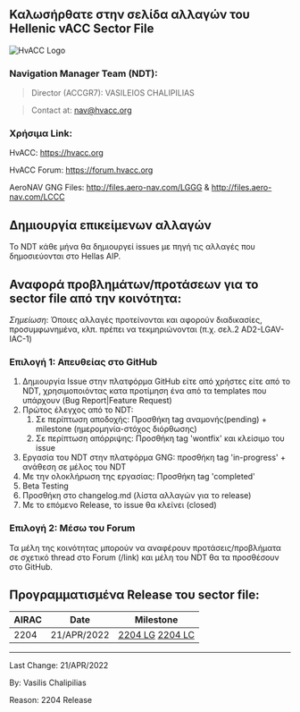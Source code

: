 ## Καλωσήρθατε στην σελίδα αλλαγών του Hellenic vACC Sector File 
![HvACC Logo](https://forum.hvacc.org/uploads/monthly_2019_02/hvacc-logo-1-1.png.8ecd658f966d7ab047b8c305c623ece1.png)

### Navigation Manager Team (NDT):
> Director (ACCGR7): VASILEIOS CHALIPILIAS

> Contact at: nav@hvacc.org

### Χρήσιμα Link:
HvACC: https://hvacc.org

HvACC Forum: https://forum.hvacc.org

AeroNAV GNG Files: http://files.aero-nav.com/LGGG & http://files.aero-nav.com/LCCC

## Δημιουργία επικείμενων αλλαγών
To NDT κάθε μήνα θα δημιουργεί issues με πηγή τις αλλαγές που δημοσιεύονται στο Hellas AIP. 

## Αναφορά προβλημάτων/προτάσεων για το sector file από την κοινότητα:
*Σημείωση*: Όποιες αλλαγές προτείνονται και αφορούν διαδικασίες, προσυμφωνημένα, κλπ. πρέπει να τεκμηριώνονται (π.χ. σελ.2 AD2-LGAV-IAC-1)
### Επιλογή 1: Απευθείας στο GitHub
1. Δημιουργία Issue στην πλατφόρμα GitHub είτε από χρήστες είτε από το NDT, χρησιμοποιόντας κατα προτίμηση ένα από τα templates που υπάρχουν (Bug Report|Feature Request)
2. Πρώτος έλεγχος από το NDT: 
    1. Σε περίπτωση αποδοχής: Προσθήκη tag αναμονής(pending) + milestone (ημερομηνία-στόχος διόρθωσης)
    2. Σε περίπτωση απόρριψης: Προσθήκη tag 'wontfix' και κλείσιμο του issue
3. Εργασία του NDT στην πλατφόρμα GNG: προσθήκη tag 'in-progress' + ανάθεση σε μέλος του NDT
4. Με την ολοκλήρωση της εργασίας: Προσθήκη tag 'completed'
5. Beta Testing
6. Προσθήκη στο changelog.md (λίστα αλλαγών για το release)
7. Με το επόμενο Release, το issue θα κλείνει (closed)

### Επιλογή 2: Μέσω του Forum
Τα μέλη της κοινότητας μπορούν να αναφέρουν προτάσεις/προβλήματα σε σχετικό thread στο Forum (/link) και μέλη του NDT θα τα προσθέσουν στο GitHub.

## Προγραμματισμένα Release του sector file:
AIRAC | Date | Milestone 
------------ | ------------- | -------------
2204 | 21/APR/2022 | [2204 LG](https://github.com/hvacc/sector-file/milestone/11) [2204 LC](https://github.com/hvacc/sector-file/milestone/12)
-------------------------

Last Change: 21/APR/2022

By: Vasilis Chalipilias

Reason: 2204 Release
